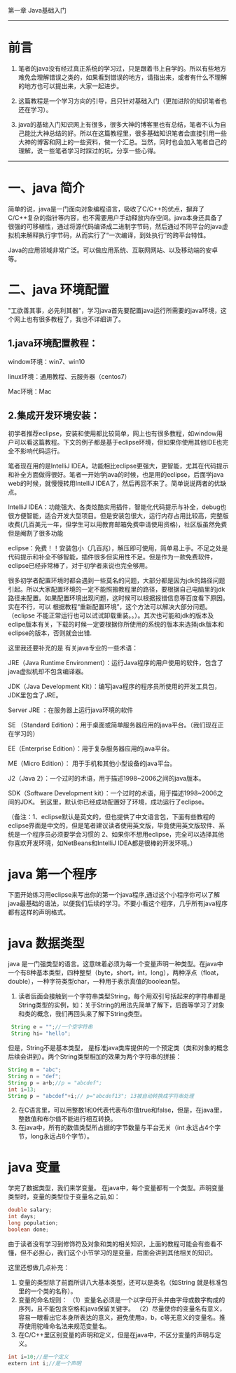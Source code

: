 ﻿
第一章 Java基础入门

---

# 前言
1. 笔者的java没有经过真正系统的学习过，只是跟着书上自学的。所以有些地方难免会理解错误之类的，如果看到错误的地方，请指出来，或者有什么不理解的地方也可以提出来，大家一起进步。

2. 这篇教程是一个学习方向的引导，且只针对基础入门（更加进阶的知识笔者也还在学习）。

3. java的基础入门知识网上有很多，很多大神的博客里也有总结，笔者不认为自己能比大神总结的好。所以在这篇教程里，很多基础知识笔者会直接引用一些大神的博客和网上的一些资料，做一个汇总。当然，同时也会加入笔者自己的理解，说一些笔者学习时踩过的坑，分享一些心得。

---

# 一、java 简介
简单的说，java是一门面向对象编程语言，吸收了C/C++的优点，摒弃了C/C++复杂的指针等内容，也不需要用户手动释放内存空间。java本身还具备了很强的可移植性，通过将源代码编译成二进制字节码，然后通过不同平台的java虚拟机来解释执行字节码，从而实行了“一次编译，到处执行”的跨平台特性。

Java的应用领域非常广泛。可以做应用系统、互联网网站、以及移动端的安卓等。

# 二、java 环境配置
"工欲善其事，必先利其器"，学习java首先要配置java运行所需要的java环境，这个网上也有很多教程了，我也不详细讲了。
## 1.java环境配置教程：
window环境：win7、win10

linux环境：通用教程、云服务器（centos7）

Mac环境：Mac
## 2.集成开发环境安装：


初学者推荐eclipse，安装和使用都比较简单，网上也有很多教程，如window用户可以看这篇教程。下文的例子都是基于eclipse环境，但如果你使用其他IDE也完全不影响代码运行。

笔者现在用的是IntelliJ IDEA，功能相比eclipse更强大，更智能，尤其在代码提示和补全方面做得很好。笔者一开始学java的时候，也是用的eclipse，后面学java web的时候，就慢慢转用IntelliJ IDEA了，然后再回不来了。简单说说两者的优缺点。

IntelliJ IDEA：功能强大、各类炫酷实用插件，智能化代码提示与补全，debug也很方便智能，适合开发大型项目。但是安装包很大，运行内存占用比较高，完整版收费(几百美元一年，但学生可以用教育邮箱免费申请使用资格)，社区版虽然免费但是阉割了很多功能

eclipse：免费！！安装包小（几百兆），解压即可使用，简单易上手。不足之处是代码提示和补全不够智能，插件很多但实用性不足。但是作为一款免费软件，eclipse已经非常棒了，对于初学者来说也完全够用。

很多初学者配置环境时都会遇到一些莫名的问题，大部分都是因为jdk的路径问题引起。所以大家配置环境的一定不能照搬教程里的路径，要根据自己电脑里的jdk路径来配置。如果配置环境出现问题，这时候可以根据报错信息等百度看下原因。实在不行，可以 根据教程“重新配置环境”，这个方法可以解决大部分问题。（eclipse 不能正常运行也可以试试卸载重装。。）。其次也可能和jdk的版本及eclipe版本有关，下载的时候一定要根据你所使用的系统的版本来选择jdk版本和eclipse的版本，否则就会出错.

这里我还要补充的是 有关java专业的一些术语：

JRE（Java Runtime Environment）：运行Java程序的用户使用的软件，包含了java虚拟机却不包含编译器。

JDK（Java Development Kit）：编写java程序的程序员所使用的开发工具包，JDK里包含了JRE。

Server JRE ：在服务器上运行java环境的软件

SE （Standard Edition）：用于桌面或简单服务器应用的java平台。（我们现在正在学习的）

EE（Enterprise Edition）：用于复杂服务器应用的java平台。

ME（Micro Edition）： 用于手机和其他小型设备的java平台。

J2（Java 2）：一个过时的术语，用于描述1998~2006之间的java版本。

SDK（Software Development kit）：一个过时的术语，用于描述1998~2006之间的JDK。
到这里，默认你已经成功配置好了环境，成功运行了eclipse。

（备注：1、eclipse默认是英文的，但也提供了中文语言包，下面有些教程的eclipse界面是中文的，但是笔者建议读者使用英文版，毕竟使用英文版软件、系统是一个程序员必须要学会习惯的
2、如果你不想用eclipse，完全可以选择其他你喜欢开发环境，如NetBeans和IntelliJ IDEA都是很棒的开发环境。）
# java 第一个程序
下面开始练习用eclipse来写出你的第一个java程序,通过这个小程序你可以了解java最基础的语法，以便我们后续的学习。不要小看这个程序，几乎所有java程序都有这样的声明格式。

# java 数据类型
java 是一门强类型的语言。这意味着必须为每一个变量声明一种类型。在java中一个有8种基本类型，四种整型（byte，short，int，long），两种浮点（float，double），一种字符类型char，一种用于表示真值的boolean型。
1. 读者后面会接触到一个字符串类型String，每个用双引号括起来的字符串都是String类型的实例，如：关于String的用法先简单了解下，后面等学习了对象和类的概念，我们再回头来了解下String类型。
```java
 String e = "";//一个空字符串
 String hi= "hello";
```
但是，String不是基本类型， 是标准java类库提供的一个预定类（类和对象的概念后续会讲到）。两个String类型相加的效果为两个字符串的拼接：
```java
String m = "abc";
String n = "def";
String p = a+b;//p = "abcdef";
int i=13;
String p = "abcdef"+i;// p="abcdef13"; 13被自动转换成字符串处理
```
2. 在C语言里，可以用整数1和0代表代表布尔值true和false，但是，在java里，整数值和布尔值不能进行相互转换。
3. 在java中，所有的数值类型所占据的字节数量与平台无关（int 永远占4个字节，long永远占8个字节）。
# java 变量
学完了数据类型，我们来学变量。
在java中，每个变量都有一个类型。声明变量类型时，变量的类型位于变量名之前,如：

```java
double salary;
int days;
long population;
boolean done;
```
由于读者没有学习到修饰符及对象和类的相关知识，上面的教程可能会有些看不懂，但不必担心，我们这个小节学习的是变量，后面会讲到其他相关的知识。

这里还想做几点补充：

1. 变量的类型除了前面所讲八大基本类型，还可以是类名（如String 就是标准包里的一个类的名称）。
2. 变量的命名规则：
  （1）变量名必须是一个以字母开头并由字母或数字构成的序列，且不能包含空格和java保留关键字。
  （2）尽量使你的变量名有意义，容易一眼看出它本身所表达的意义，避免使用a，b，c等无意义的变量名。推荐使用驼峰命名法来规范变量名。
3. 在C/C++里区别变量的声明和定义，但是在java中，不区分变量的声明与定义。
```java
int i=10;//是一个定义
extern int i;//是一个声明
```

